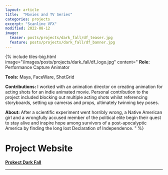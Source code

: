 ```yaml
---
layout: article
title:  "Movies and TV Series"
categories: projects
excerpt: "Scanline VFX"
modified: 2022-08-12
image:
  teaser: posts/projects/dark_fall/df_teaser.jpg
  feature: posts/projects/dark_fall/df_banner.jpg
---
```


{% include tiles-big.html
    image="/images/posts/projects/dark_fall/df_logo.jpg"
    content="
**Role:** Performance Capture Animator

**Tools:** Maya, FaceWare, ShotGrid
             
**Contributions:** I worked with an animation director on creating animation for acting shots for an indie animated movie. Personal contribution to the project included blocking out multiple acting shots whilst referencing storyboards, setting up cameras and props, ultimately twinning key poses.

**About:** After a scientific experiment went horribly wrong, a Native American girl and a wrongfully accused member of the political elite begin their quest to stay alive and inspire hope among survivors of a post-apocalyptic America by finding the long lost Declaration of Independence.
"
%}

# Project Website

<strong> [Prokect Dark Fall](http://themonkeysuite.com/darkfall/index.html)</strong>

___


